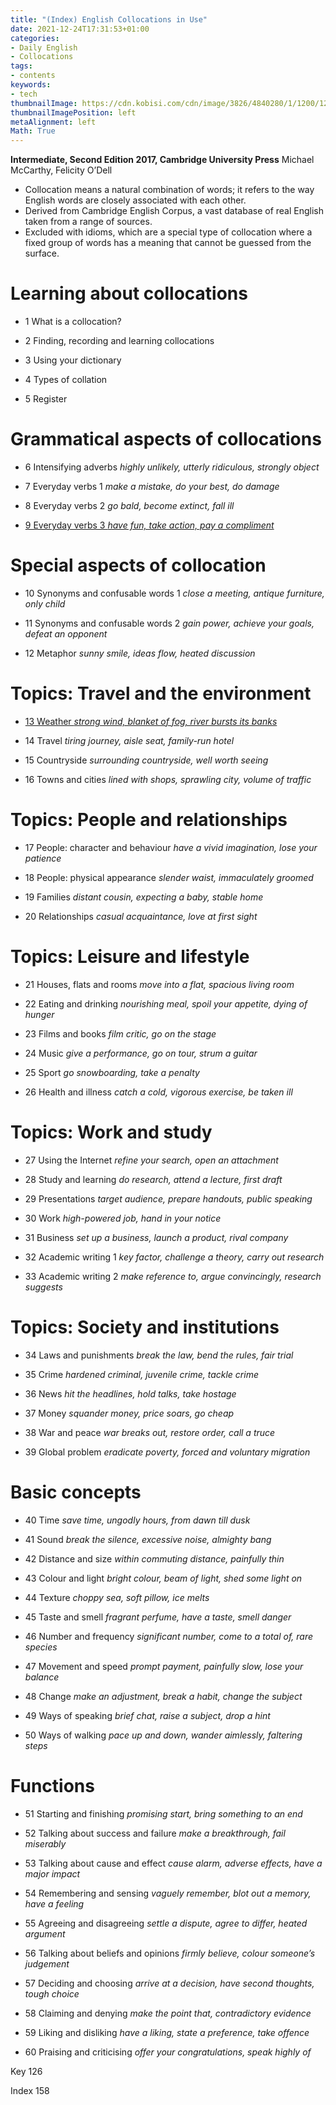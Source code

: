 ```yaml
---
title: "(Index) English Collocations in Use"
date: 2021-12-24T17:31:53+01:00
categories:
- Daily English
- Collocations
tags:
- contents
keywords:
- tech
thumbnailImage: https://cdn.kobisi.com/cdn/image/3826/4840280/1/1200/1200/english-collocations-in-use-intermediate-book-with-answers.jpg
thumbnailImagePosition: left
metaAlignment: left
Math: True
---
```

**Intermediate, Second Edition 2017, Cambridge University Press**
Michael McCarthy, Felicity O’Dell
<!--more-->
* Collocation means a natural combination of words; it refers to the way English words are closely associated with each other.
* Derived from Cambridge English Corpus, a vast database of real English taken from a range of sources.
* Excluded with idioms, which are a special type of collocation where a fixed group of words has a meaning that cannot be guessed from the surface.

# Learning about collocations

* 1 What is a collocation?

* 2 Finding, recording and learning collocations

* 3 Using your dictionary

* 4 Types of collation

* 5 Register


# Grammatical aspects of collocations

* 6 Intensifying adverbs *highly unlikely, utterly ridiculous, strongly object*

* 7 Everyday verbs 1 *make a mistake, do your best, do damage*

* 8 Everyday verbs 2 *go bald, become extinct, fall ill*

* [9 Everyday verbs 3 *have fun, take action, pay a compliment*](https://xiaoshan1994.github.io/post/de_0526/)

# Special aspects of collocation

* 10 Synonyms and confusable words 1 *close a meeting, antique furniture, only child*

* 11 Synonyms and confusable words 2 *gain power, achieve your goals, defeat an opponent*

* 12 Metaphor *sunny smile, ideas flow, heated discussion*

# Topics: Travel and the environment

* [13 Weather *strong wind, blanket of fog, river bursts its banks*](https://xiaoshan1994.github.io/post/de_0717/)

* 14 Travel *tiring journey, aisle seat, family-run hotel*

* 15 Countryside *surrounding countryside, well worth seeing*

* 16 Towns and cities *lined with shops, sprawling city, volume of traffic*

# Topics: People and relationships

* 17 People: character and behaviour *have a vivid imagination, lose your patience*

* 18 People: physical appearance *slender waist, immaculately groomed*

* 19 Families *distant cousin, expecting a baby, stable home*

* 20 Relationships *casual acquaintance, love at first sight*

# Topics: Leisure and lifestyle

* 21 Houses, flats and rooms *move into a flat, spacious living room*

* 22 Eating and drinking *nourishing meal, spoil your appetite, dying of hunger*

* 23 Films and books *film critic, go on the stage*

* 24 Music *give a performance, go on tour, strum a guitar*

* 25 Sport *go snowboarding, take a penalty*

* 26 Health and illness *catch a cold, vigorous exercise, be taken ill*

# Topics: Work and study

* 27 Using the Internet *refine your search, open an attachment*

* 28 Study and learning *do research, attend a lecture, first draft*

* 29 Presentations *target audience, prepare handouts, public speaking*

* 30 Work *high-powered job, hand in your notice*

* 31 Business *set up a business, launch a product, rival company*

* 32 Academic writing 1 *key factor, challenge a theory, carry out research*

* 33 Academic writing 2 *make reference to, argue convincingly, research suggests*

# Topics: Society and institutions

* 34 Laws and punishments *break the law, bend the rules, fair trial*

* 35 Crime *hardened criminal, juvenile crime, tackle crime*

* 36 News *hit the headlines, hold talks, take hostage*

* 37 Money *squander money, price soars, go cheap*

* 38 War and peace *war breaks out, restore order, call a truce*

* 39 Global problem *eradicate poverty, forced and voluntary migration*

# Basic concepts

* 40 Time *save time, ungodly hours, from dawn till dusk*

* 41 Sound  *break the silence, excessive noise, almighty bang*

* 42 Distance and size *within commuting distance, painfully thin*

* 43 Colour and light *bright colour, beam of light, shed some light on*

* 44 Texture *choppy sea, soft pillow, ice melts*

* 45 Taste and smell *fragrant perfume, have a taste, smell danger*

* 46 Number and frequency *significant number, come to a total of, rare species*

* 47 Movement and speed *prompt payment, painfully slow, lose your balance*

* 48 Change *make an adjustment, break a habit, change the subject*

* 49 Ways of speaking *brief chat, raise a subject, drop a hint*

* 50 Ways of walking *pace up and down, wander aimlessly, faltering steps*

# Functions

* 51 Starting and finishing *promising start, bring something to an end*

* 52 Talking about success and failure *make a breakthrough, fail miserably*

* 53 Talking about cause and effect *cause alarm, adverse effects, have a major impact*

* 54 Remembering and sensing *vaguely remember, blot out a memory, have a feeling*

* 55 Agreeing and disagreeing *settle a dispute, agree to differ, heated argument*

* 56 Talking about beliefs and opinions *firmly believe, colour someone’s judgement*

* 57 Deciding and choosing *arrive at a decision, have second thoughts, tough choice*

* 58 Claiming and denying *make the point that, contradictory evidence*

* 59 Liking and disliking *have a liking, state a preference, take offence*

* 60 Praising and criticising *offer your congratulations, speak highly of*

Key 126

Index 158
